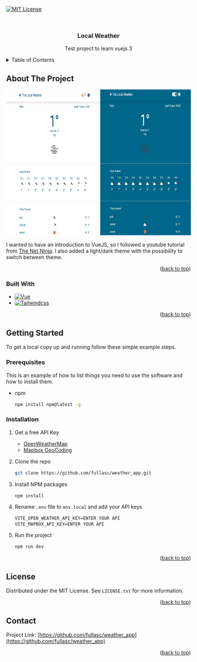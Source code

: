 <a name="readme-top"></a>

[![MIT License][license-shield]][license-url]

<!-- PROJECT LOGO -->
<br />
<div align="center">

<h3 align="center">Local Weather</h3>

  <p align="center">
    Test project to learn vuejs 3
</div>

<!-- TABLE OF CONTENTS -->
<details>
  <summary>Table of Contents</summary>
  <ol>
    <li>
      <a href="#about-the-project">About The Project</a>
      <ul>
        <li><a href="#built-with">Built With</a></li>
      </ul>
    </li>
    <li>
      <a href="#getting-started">Getting Started</a>
      <ul>
        <li><a href="#prerequisites">Prerequisites</a></li>
        <li><a href="#installation">Installation</a></li>
      </ul>
    </li>
    <li><a href="#license">License</a></li>
    <li><a href="#contact">Contact</a></li>
  </ol>
</details>

<!-- ABOUT THE PROJECT -->

## About The Project

  <a href="https://github.com/fullasc/weather_app/blob/main/public/WeatherScreenshot.png">
    <img src="public/WeatherScreenshot.png" alt="Logo" width="830" height="396">
  </a>

I wanted to have an introduction to VueJS, so I followed a youtube tutorial from [The Net Ninja](https://www.youtube.com/playlist?list=PL4cUxeGkcC9hfoy8vFQ5tbXO3vY0xhhUZ).
I also added a light/dark theme with the possibility to switch between theme.

<p align="right">(<a href="#readme-top">back to top</a>)</p>

### Built With

- [![Vue][Vue.js]][Vue-url]
- [![Tailwindcss][Tailwindcss.com]][Tailwindcss-url]

<p align="right">(<a href="#readme-top">back to top</a>)</p>

<!-- GETTING STARTED -->

## Getting Started

To get a local copy up and running follow these simple example steps.

### Prerequisites

This is an example of how to list things you need to use the software and how to install them.

- npm
  ```sh
  npm install npm@latest -g
  ```

### Installation

1. Get a free API Key

   - [OpenWeatherMap](https://openweathermap.org/api)
   - [Mapbox GeoCoding](https://docs.mapbox.com/api/search/geocoding/)

2. Clone the repo
   ```sh
   git clone https://github.com/fullasc/weather_app.git
   ```
3. Install NPM packages
   ```sh
   npm install
   ```
4. Rename `.env` file to `env.local` and add your API keys
   ```.env
   VITE_OPEN_WEATHER_API_KEY=ENTER YOUR API
   VITE_MAPBOX_API_KEY=ENTER YOUR API
   ```
5. Run the project
   ```sh
   npm run dev
   ```

<p align="right">(<a href="#readme-top">back to top</a>)</p>

<!-- LICENSE -->

## License

Distributed under the MIT License. See `LICENSE.txt` for more information.

<p align="right">(<a href="#readme-top">back to top</a>)</p>

<!-- CONTACT -->

## Contact

Project Link: [https://github.com/fullasc/weather_app](https://github.com/fullasc/weather_app)

<p align="right">(<a href="#readme-top">back to top</a>)</p>

<!-- MARKDOWN LINKS & IMAGES -->
<!-- https://www.markdownguide.org/basic-syntax/#reference-style-links -->

[license-shield]: https://img.shields.io/github/license/fullasc/weather_app.svg?style=for-the-badge
[license-url]: https://github.com/fullasc/weather_app/blob/main/LICENCE.txt
[product-screenshot]: public/WeatherScreenshot.png
[Vue.js]: https://img.shields.io/badge/Vue.js-35495E?style=for-the-badge&logo=vuedotjs&logoColor=4FC08D
[Vue-url]: https://vuejs.org/
[Tailwindcss.com]: https://img.shields.io/badge/Tailwind_CSS-38B2AC?style=for-the-badge&logo=tailwind-css&logoColor=white
[Tailwindcss-url]: https://tailwindcss.com/
